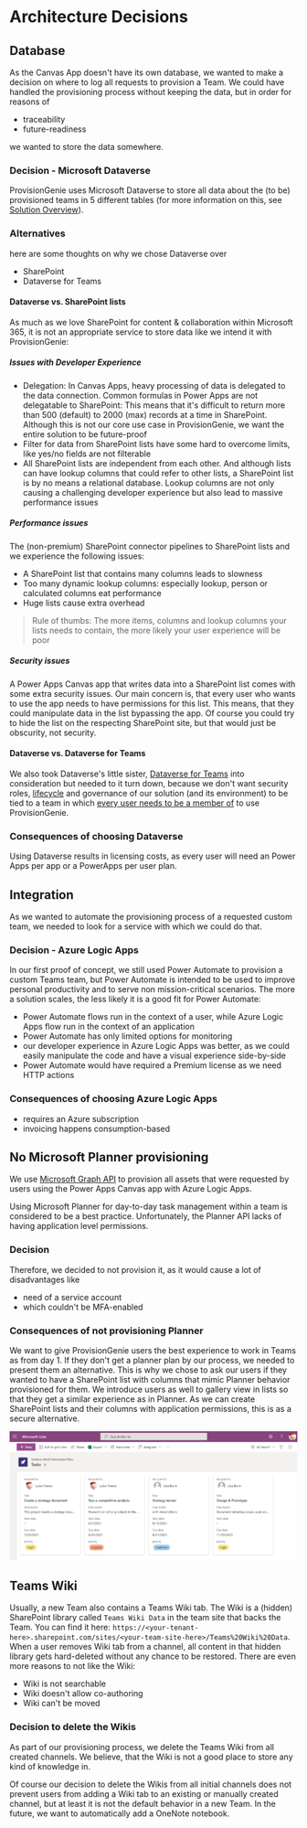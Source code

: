 # Architecture Decisions

## Database

As the Canvas App doesn't have its own database, we wanted to make a decision on where to log all requests to provision a Team. We could have handled the provisioning process without keeping the data, but in order for reasons of

- traceability
- future-readiness

we wanted to store the data somewhere.

### Decision - Microsoft Dataverse

ProvisionGenie uses Microsoft Dataverse to store all data about the (to be) provisioned teams in 5 different tables (for more information on this, see [Solution Overview](https://github.com/ProvisionGenie/ProvisionGenie/blob/main/Docs/LogicApps.md#solution-overview)).

### Alternatives

here are some thoughts on why we chose Dataverse over

- SharePoint
- Dataverse for Teams

#### Dataverse vs. SharePoint lists

As much as we love SharePoint for content & collaboration within Microsoft 365, it is not an appropriate service to store data like we intend it with ProvisionGenie:

##### Issues with Developer Experience

- Delegation: In Canvas Apps, heavy processing of data is delegated to the data connection. Common formulas in Power Apps are not delegatable to SharePoint: This means that it's difficult to return more than 500 (default) to 2000 (max) records at a time in SharePoint. Although this is not our core use case in ProvisionGenie, we want the entire solution to be future-proof
- Filter for data from SharePoint lists have some hard to overcome limits, like yes/no fields are not filterable
- All SharePoint lists are independent from each other. And although lists can have lookup columns that could refer to other lists, a SharePoint list is by no means a relational database. Lookup columns are not only causing a challenging developer experience but also lead to massive performance issues

##### Performance issues

The (non-premium) SharePoint connector pipelines to SharePoint lists and we experience the following issues:

- A SharePoint list that contains many columns leads to slowness
- Too many dynamic lookup columns: especially lookup, person or calculated columns eat performance
- Huge lists cause extra overhead

> Rule of thumbs: The more items, columns and lookup columns your lists needs to contain, the more likely your user experience will be poor

##### Security issues

A Power Apps Canvas app that writes data into a SharePoint list comes with some extra security issues. Our main concern is, that every user who wants to use the app needs to have permissions for this list. This means, that they could manipulate data in the list bypassing the app. Of course you could try to hide the list on the respecting SharePoint site, but that would just be obscurity, not security.

#### Dataverse vs. Dataverse for Teams

We also took Dataverse's little sister, [Dataverse for Teams](https://docs.microsoft.com/powerapps/teams/data-platform-compare) into consideration but needed to it turn down, because we don't want security roles, [lifecycle](https://docs.microsoft.com/power-platform/admin/about-teams-environment#environment-lifecycle) and governance of our solution (and its environment) to be tied to a team in which [every user needs to be a member of](https://docs.microsoft.com/powerapps/teams/data-platform-compare) to use ProvisionGenie.

### Consequences of choosing Dataverse

Using Dataverse results in licensing costs, as every user will need an Power Apps per app or a PowerApps per user plan.

## Integration

As we wanted to automate the provisioning process of a requested custom team, we needed to look for a service with which we could do that.

### Decision - Azure Logic Apps

In our first proof of concept, we still used Power Automate to provision a custom Teams team, but Power Automate is intended to be used to improve personal productivity and to serve non mission-critical scenarios. The more a solution scales, the less likely it is a good fit for Power Automate:

- Power Automate flows run in the context of a user, while Azure Logic Apps flow run in the context of an application
- Power Automate has only limited options for monitoring
- our developer experience in Azure Logic Apps was better, as we could easily manipulate the code and have a visual experience side-by-side
- Power Automate would have required a Premium license as we need HTTP actions

### Consequences of choosing Azure Logic Apps

- requires an Azure subscription
- invoicing happens consumption-based

## No Microsoft Planner provisioning

We use [Microsoft Graph API](https://docs.microsoft.com/graph/overview) to provision all assets that were requested by users using the Power Apps Canvas app with Azure Logic Apps.

Using Microsoft Planner for day-to-day task management within a team is considered to be a best practice. Unfortunately, the Planner API lacks of having application level permissions.

### Decision

Therefore, we decided to not provision it, as it would cause a lot of disadvantages like

- need of a service account
- which couldn't be MFA-enabled

### Consequences of not provisioning Planner

We want to give ProvisionGenie users the best experience to work in Teams as from day 1. If they don't get a planner plan by our process, we needed to present them an alternative. This is why we chose to ask our users if they wanted to have a SharePoint list with columns that mimic Planner behavior provisioned for them. We introduce users as well to gallery view in lists so that they get a similar experience as in Planner. As we can create SharePoint lists and their columns with application permissions, this is as a secure alternative.

![task list in SharePoint](/Docs/media/tasklist.png)

## Teams Wiki

Usually, a new Team also contains a Teams Wiki tab. The Wiki is a (hidden) SharePoint library called `Teams Wiki Data` in the team site that backs the Team. You can find it here: `https://<your-tenant-here>.sharepoint.com/sites/<your-team-site-here>/Teams%20Wiki%20Data`. When a user removes Wiki tab from a channel, all content in that hidden library gets hard-deleted without any chance to be restored. There are even more reasons to not like the Wiki:

- Wiki is not searchable
- Wiki doesn't allow co-authoring
- Wiki can't be moved

### Decision to delete the Wikis

As part of our provisioning process, we delete the Teams Wiki from all created channels. We believe, that the Wiki is not a good place to store any kind of knowledge in.

Of course our decision to delete the Wikis from all initial channels does not prevent users from adding a Wiki tab to an existing or manually created channel, but at least it is not the default behavior in a new Team. In the future, we want to automatically add a OneNote notebook.
